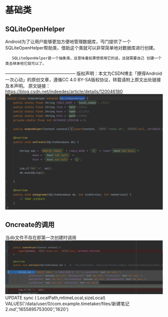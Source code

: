 # 基础类
## SQLiteOpenHelper
 Android为了让用户能够更加方便地管理数据库，丏门提供了一个 SQLiteOpenHelper帮助类，借助这个类就可以非常简单地对数据库进行创建。

       SQLiteOpenHelper是一个抽象类，这意味着如果想使用它的话，这就需要自己 创建一个类去继承他它就可以了。
————————————————
版权声明：本文为CSDN博主「撩得Android一次心动」的原创文章，遵循CC 4.0 BY-SA版权协议，转载请附上原文出处链接及本声明。
原文链接：https://blog.csdn.net/indeedes/article/details/120046180
![](attachments/Pasted%20image%2020220622224325.png)
## Oncreate的调用
当db文件不存在即第一次创建时调用
![](attachments/Pasted%20image%2020220623013158.png)
UPDATE  sync ( LocalPath,mtimeLocal,sizeLocal) VALUES('/data/user/0/com.example.timetaker/files/新建笔记2.md','1655895753000','1620')